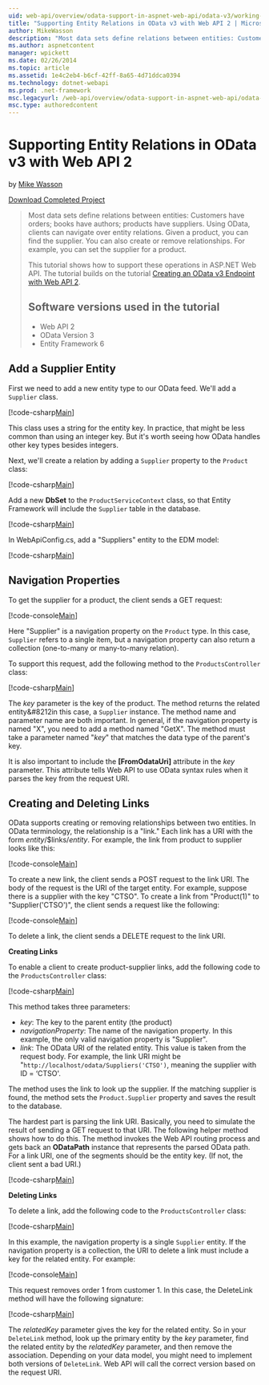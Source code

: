 ```yaml
---
uid: web-api/overview/odata-support-in-aspnet-web-api/odata-v3/working-with-entity-relations
title: "Supporting Entity Relations in OData v3 with Web API 2 | Microsoft Docs"
author: MikeWasson
description: "Most data sets define relations between entities: Customers have orders; books have authors; products have suppliers. Using OData, clients can navigate over..."
ms.author: aspnetcontent
manager: wpickett
ms.date: 02/26/2014
ms.topic: article
ms.assetid: 1e4c2eb4-b6cf-42ff-8a65-4d71ddca0394
ms.technology: dotnet-webapi
ms.prod: .net-framework
msc.legacyurl: /web-api/overview/odata-support-in-aspnet-web-api/odata-v3/working-with-entity-relations
msc.type: authoredcontent
---
```

Supporting Entity Relations in OData v3 with Web API 2
====================
by [Mike Wasson](https://github.com/MikeWasson)

[Download Completed Project](http://code.msdn.microsoft.com/ASPNET-Web-API-OData-cecdb524)

> Most data sets define relations between entities: Customers have orders; books have authors; products have suppliers. Using OData, clients can navigate over entity relations. Given a product, you can find the supplier. You can also create or remove relationships. For example, you can set the supplier for a product.
> 
> This tutorial shows how to support these operations in ASP.NET Web API. The tutorial builds on the tutorial [Creating an OData v3 Endpoint with Web API 2](creating-an-odata-endpoint.md).
> 
> ## Software versions used in the tutorial
> 
> 
> - Web API 2
> - OData Version 3
> - Entity Framework 6


## Add a Supplier Entity

First we need to add a new entity type to our OData feed. We'll add a `Supplier` class.

[!code-csharp[Main](working-with-entity-relations/samples/sample1.cs)]

This class uses a string for the entity key. In practice, that might be less common than using an integer key. But it's worth seeing how OData handles other key types besides integers.

Next, we'll create a relation by adding a `Supplier` property to the `Product` class:

[!code-csharp[Main](working-with-entity-relations/samples/sample2.cs)]

Add a new **DbSet** to the `ProductServiceContext` class, so that Entity Framework will include the `Supplier` table in the database.

[!code-csharp[Main](working-with-entity-relations/samples/sample3.cs?highlight=9)]

In WebApiConfig.cs, add a "Suppliers" entity to the EDM model:

[!code-csharp[Main](working-with-entity-relations/samples/sample4.cs?highlight=4)]

## Navigation Properties

To get the supplier for a product, the client sends a GET request:

[!code-console[Main](working-with-entity-relations/samples/sample5.cmd)]

Here "Supplier" is a navigation property on the `Product` type. In this case, `Supplier` refers to a single item, but a navigation property can also return a collection (one-to-many or many-to-many relation).

To support this request, add the following method to the `ProductsController` class:

[!code-csharp[Main](working-with-entity-relations/samples/sample6.cs)]

The *key* parameter is the key of the product. The method returns the related entity&#8212in this case, a `Supplier` instance. The method name and parameter name are both important. In general, if the navigation property is named "X", you need to add a method named "GetX". The method must take a parameter named "*key*" that matches the data type of the parent's key.

It is also important to include the **[FromOdataUri]** attribute in the *key* parameter. This attribute tells Web API to use OData syntax rules when it parses the key from the request URI.

## Creating and Deleting Links

OData supports creating or removing relationships between two entities. In OData terminology, the relationship is a "link." Each link has a URI with the form *entity*/$links/*entity*. For example, the link from product to supplier looks like this:

[!code-console[Main](working-with-entity-relations/samples/sample7.cmd)]

To create a new link, the client sends a POST request to the link URI. The body of the request is the URI of the target entity. For example, suppose there is a supplier with the key "CTSO". To create a link from "Product(1)" to "Supplier('CTSO')", the client sends a request like the following:

[!code-console[Main](working-with-entity-relations/samples/sample8.cmd)]

To delete a link, the client sends a DELETE request to the link URI.

**Creating Links**

To enable a client to create product-supplier links, add the following code to the `ProductsController` class:

[!code-csharp[Main](working-with-entity-relations/samples/sample9.cs)]

This method takes three parameters:

- *key*: The key to the parent entity (the product)
- *navigationProperty*: The name of the navigation property. In this example, the only valid navigation property is "Supplier".
- *link*: The OData URI of the related entity. This value is taken from the request body. For example, the link URI might be "`http://localhost/odata/Suppliers('CTSO')`, meaning the supplier with ID = ‘CTSO'.

The method uses the link to look up the supplier. If the matching supplier is found, the method sets the `Product.Supplier` property and saves the result to the database.

The hardest part is parsing the link URI. Basically, you need to simulate the result of sending a GET request to that URI. The following helper method shows how to do this. The method invokes the Web API routing process and gets back an **ODataPath** instance that represents the parsed OData path. For a link URI, one of the segments should be the entity key. (If not, the client sent a bad URI.)

[!code-csharp[Main](working-with-entity-relations/samples/sample10.cs)]

**Deleting Links**

To delete a link, add the following code to the `ProductsController` class:

[!code-csharp[Main](working-with-entity-relations/samples/sample11.cs)]

In this example, the navigation property is a single `Supplier` entity. If the navigation property is a collection, the URI to delete a link must include a key for the related entity. For example:

[!code-console[Main](working-with-entity-relations/samples/sample12.cmd)]

This request removes order 1 from customer 1. In this case, the DeleteLink method will have the following signature:

[!code-csharp[Main](working-with-entity-relations/samples/sample13.cs)]

The *relatedKey* parameter gives the key for the related entity. So in your `DeleteLink` method, look up the primary entity by the *key* parameter, find the related entity by the *relatedKey* parameter, and then remove the association. Depending on your data model, you might need to implement both versions of `DeleteLink`. Web API will call the correct version based on the request URI.
